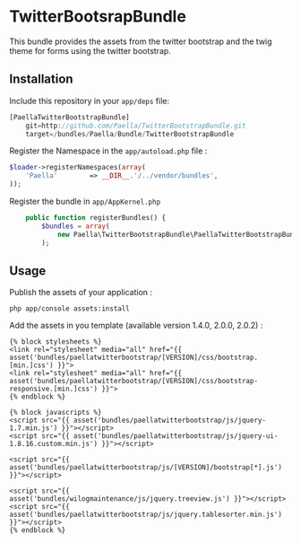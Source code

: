 TwitterBootsrapBundle
=====================


This bundle provides the assets from the twitter bootstrap and the twig theme for forms using the twitter bootstrap.


## Installation

Include this repository in your `app/deps` file:

``` php
[PaellaTwitterBootstrapBundle]
    git=http://github.com/Paella/TwitterBootstrapBundle.git
    target=/bundles/Paella/Bundle/TwitterBootstrapBundle
```

Register the Namespace in the `app/autoload.php` file :

``` php
$loader->registerNamespaces(array(
    'Paella'        => __DIR__.'/../vendor/bundles',
));
```

Register the bundle in `app/AppKernel.php`

``` php
    public function registerBundles() {
        $bundles = array(
            new Paella\TwitterBootstrapBundle\PaellaTwitterBootstrapBundle(),
        );
```

## Usage

Publish the assets of your application :

``` php app/console assets:install ```

Add the assets in you template (available version 1.4.0, 2.0.0, 2.0.2) :

```html+jinja
{% block stylesheets %}
<link rel="stylesheet" media="all" href="{{ asset('bundles/paellatwitterbootstrap/[VERSION]/css/bootstrap.[min.]css') }}">
<link rel="stylesheet" media="all" href="{{ asset('bundles/paellatwitterbootstrap/[VERSION]/css/bootstrap-responsive.[min.]css') }}">
{% endblock %}

{% block javascripts %}
<script src="{{ asset('bundles/paellatwitterbootstrap/js/jquery-1.7.min.js') }}"></script>
<script src="{{ asset('bundles/paellatwitterbootstrap/js/jquery-ui-1.8.16.custom.min.js') }}"></script>

<script src="{{ asset('bundles/paellatwitterbootstrap/js/[VERSION]/bootstrap[*].js') }}"></script>

<script src="{{ asset('bundles/wilogmaintenance/js/jquery.treeview.js') }}"></script>
<script src="{{ asset('bundles/paellatwitterbootstrap/js/jquery.tablesorter.min.js') }}"></script>
{% endblock %}
```